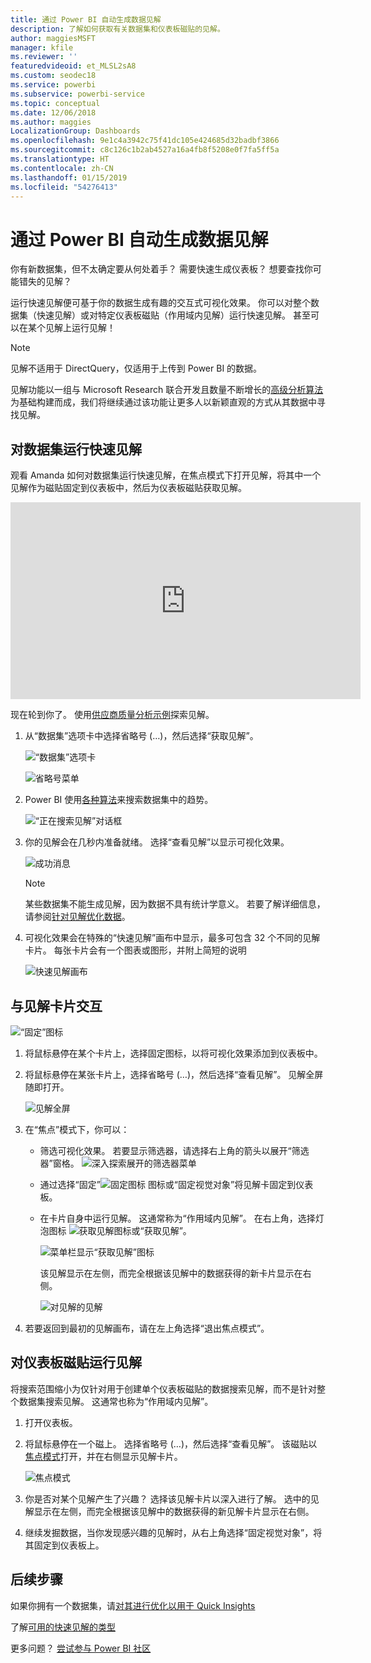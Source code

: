 ```yaml
---
title: 通过 Power BI 自动生成数据见解
description: 了解如何获取有关数据集和仪表板磁贴的见解。
author: maggiesMSFT
manager: kfile
ms.reviewer: ''
featuredvideoid: et_MLSL2sA8
ms.custom: seodec18
ms.service: powerbi
ms.subservice: powerbi-service
ms.topic: conceptual
ms.date: 12/06/2018
ms.author: maggies
LocalizationGroup: Dashboards
ms.openlocfilehash: 9e1c4a3942c75f41dc105e424685d32badbf3866
ms.sourcegitcommit: c8c126c1b2ab4527a16a4fb8f5208e0f7fa5ff5a
ms.translationtype: HT
ms.contentlocale: zh-CN
ms.lasthandoff: 01/15/2019
ms.locfileid: "54276413"
---
```

# <a name="generate-data-insights-automatically-with-power-bi"></a>通过 Power BI 自动生成数据见解
你有新数据集，但不太确定要从何处着手？  需要快速生成仪表板？  想要查找你可能错失的见解？

运行快速见解便可基于你的数据生成有趣的交互式可视化效果。 你可以对整个数据集（快速见解）或对特定仪表板磁贴（作用域内见解）运行快速见解。 甚至可以在某个见解上运行见解！

> [!NOTE]
> 见解不适用于 DirectQuery，仅适用于上传到 Power BI 的数据。
> 

见解功能以一组与 Microsoft Research 联合开发且数量不断增长的[高级分析算法](service-insight-types.md)为基础构建而成，我们将继续通过该功能让更多人以新颖直观的方式从其数据中寻找见解。

## <a name="run-quick-insights-on-a-dataset"></a>对数据集运行快速见解
观看 Amanda 如何对数据集运行快速见解，在焦点模式下打开见解，将其中一个见解作为磁贴固定到仪表板中，然后为仪表板磁贴获取见解。

<iframe width="560" height="315" src="https://www.youtube.com/embed/et_MLSL2sA8" frameborder="0" allowfullscreen></iframe>


现在轮到你了。 使用[供应商质量分析示例](sample-supplier-quality.md)探索见解。

1. 从“数据集”选项卡中选择省略号 (…)，然后选择“获取见解”。
   
    ![“数据集”选项卡](media/service-insights/power-bi-ellipses.png)
   
    ![省略号菜单](media/service-insights/power-bi-tab.png)
2. Power BI 使用[各种算法](service-insight-types.md)来搜索数据集中的趋势。
   
    ![“正在搜索见解”对话框](media/service-insights/pbi_autoinsightssearching.png)
3. 你的见解会在几秒内准备就绪。  选择“查看见解”以显示可视化效果。
   
    ![成功消息](media/service-insights/pbi_autoinsightsuccess.png)
   
    > [!NOTE]
    > 某些数据集不能生成见解，因为数据不具有统计学意义。  若要了解详细信息，请参阅[针对见解优化数据](service-insights-optimize.md)。
   > 
    
1. 可视化效果会在特殊的“快速见解”画布中显示，最多可包含 32 个不同的见解卡片。 每张卡片会有一个图表或图形，并附上简短的说明
   
    ![快速见解画布](media/service-insights/power-bi-insights.png)

## <a name="interact-with-the-insight-cards"></a>与见解卡片交互
  ![“固定”图标](media/service-insights/pbi_hover.png)

1. 将鼠标悬停在某个卡片上，选择固定图标，以将可视化效果添加到仪表板中。
2. 将鼠标悬停在某张卡片上，选择省略号 (…)，然后选择“查看见解”。 见解全屏随即打开。
   
    ![见解全屏](media/service-insights/power-bi-insight-focus.png)
3. 在“焦点”模式下，你可以：
   
   * 筛选可视化效果。  若要显示筛选器，请选择右上角的箭头以展开“筛选器”窗格。
        ![深入探索展开的筛选器菜单](media/service-insights/power-bi-insights-filter-new.png)
   * 通过选择“固定”![固定图标](media/service-insights/power-bi-pin-icon.png) 图标或“固定视觉对象”将见解卡固定到仪表板。
   * 在卡片自身中运行见解。 这通常称为“作用域内见解”。 在右上角，选择灯泡图标 ![获取见解图标](media/service-insights/power-bi-bulb-icon.png)或“获取见解”。
     
       ![菜单栏显示“获取见解”图标](media/service-insights/pbi-autoinsights-tile.png)
     
     该见解显示在左侧，而完全根据该见解中的数据获得的新卡片显示在右侧。
     
       ![对见解的见解](media/service-insights/power-bi-insights-on-insights-new.png)
4. 若要返回到最初的见解画布，请在左上角选择“退出焦点模式”。

## <a name="run-insights-on-a-dashboard-tile"></a>对仪表板磁贴运行见解
将搜索范围缩小为仅针对用于创建单个仪表板磁贴的数据搜索见解，而不是针对整个数据集搜索见解。 这通常也称为“作用域内见解”。

1. 打开仪表板。
2. 将鼠标悬停在一个磁上。 选择省略号 (…)，然后选择“查看见解”。 该磁贴以[焦点模式](service-focus-mode.md)打开，并在右侧显示见解卡片。    
   
    ![焦点模式](media/service-insights/pbi-insights-tile.png)    
4. 你是否对某个见解产生了兴趣？ 选择该见解卡片以深入进行了解。 选中的见解显示在左侧，而完全根据该见解中的数据获得的新见解卡片显示在右侧。    
6. 继续发掘数据，当你发现感兴趣的见解时，从右上角选择“固定视觉对象”，将其固定到仪表板上。

## <a name="next-steps"></a>后续步骤
如果你拥有一个数据集，请[对其进行优化以用于 Quick Insights](service-insights-optimize.md)

了解[可用的快速见解的类型](service-insight-types.md)

更多问题？ [尝试参与 Power BI 社区](http://community.powerbi.com/)

